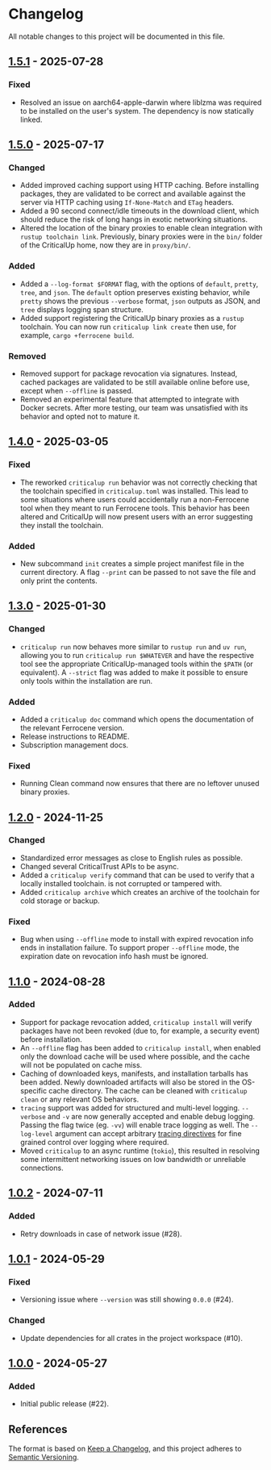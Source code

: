 <!-- SPDX-FileCopyrightText: The Ferrocene Developers -->
<!-- SPDX-License-Identifier: MIT OR Apache-2.0 -->

# Changelog

All notable changes to this project will be documented in this file.

## [1.5.1] - 2025-07-28

### Fixed

- Resolved an issue on aarch64-apple-darwin where liblzma was required to be installed on the user's system. The dependency is now statically linked.

## [1.5.0] - 2025-07-17

### Changed

- Added improved caching support using HTTP caching. Before installing packages,
  they are validated to be correct and available against the server via HTTP caching
  using `If-None-Match` and `ETag` headers.
- Added a 90 second connect/idle timeouts in the download client, which should reduce the risk of long hangs
  in exotic networking situations.
- Altered the location of the binary proxies to enable clean integration with `rustup toolchain link`.
  Previously, binary proxies were in the `bin/` folder of the CriticalUp home, now they are in `proxy/bin/`.

### Added

- Added a `--log-format $FORMAT` flag, with the options of `default`, `pretty`, `tree`, and `json`.
  The `default` option preserves existing behavior, while `pretty` shows the previous `--verbose` format,
  `json` outputs as JSON, and `tree` displays logging span structure.
- Added support registering the CriticalUp binary proxies as a `rustup` toolchain. You can now run
  `criticalup link create` then use, for example, `cargo +ferrocene build`.

### Removed

- Removed support for package revocation via signatures. Instead, cached packages are
  validated to be still available online before use, except when `--offline` is passed.
- Removed an experimental feature that attempted to integrate with Docker secrets. After more testing,
  our team was unsatisfied with its behavior and opted not to mature it.

## [1.4.0] - 2025-03-05

### Fixed

- The reworked `criticalup run` behavior was not correctly checking that the toolchain specified
  in `criticalup.toml` was installed. This lead to some situations where users could accidentally
  run a non-Ferrocene tool when they meant to run Ferrocene tools. This behavior has been altered
  and CriticalUp will now present users with an error suggesting they install the toolchain.

### Added

- New subcommand `init` creates a simple project manifest file in the current directory. A flag `--print` can
  be passed to not save the file and only print the contents.

## [1.3.0] - 2025-01-30

### Changed

- `criticalup run` now behaves more similar to `rustup run` and `uv run`, allowing you to run
  `criticalup run $WHATEVER` and have the respective tool see the appropriate CriticalUp-managed tools
  within the `$PATH` (or equivalent). A `--strict` flag was added to make it possible to ensure only
  tools within the installation are run.

### Added

- Added a `criticalup doc` command which opens the documentation of the relevant Ferrocene version.
- Release instructions to README.
- Subscription management docs.

### Fixed

- Running Clean command now ensures that there are no leftover unused binary proxies.

## [1.2.0] - 2024-11-25

### Changed

- Standardized error messages as close to English rules as possible.
- Changed several CriticalTrust APIs to be async.
- Added a `criticalup verify` command that can be used to verify that a locally installed toolchain.
  is not corrupted or tampered with.
- Added `criticalup archive` which creates an archive of the toolchain for cold storage or backup.

### Fixed

- Bug when using `--offline` mode to install with expired revocation info ends in installation failure. To
  support proper `--offline` mode, the expiration date on revocation info hash must be ignored.

## [1.1.0] - 2024-08-28

### Added

- Support for package revocation added, `criticalup install` will verify packages have not been
  revoked (due to, for example, a security event) before installation.
- An `--offline` flag has been added to `criticalup install`, when enabled only the download cache
  will be used where possible, and the cache will not be populated on cache miss.
- Caching of downloaded keys, manifests, and installation tarballs has been added. Newly downloaded
  artifacts will also be stored in the OS-specific cache directory. The cache can be cleaned with
  `criticalup clean` or any relevant OS behaviors.
- `tracing` support was added for structured and multi-level logging. `--verbose` and `-v` are now
  generally accepted and enable debug logging. Passing the flag twice (eg. `-vv`) will enable
  trace logging as well. The `--log-level` argument can accept arbitrary
  [tracing directives](https://docs.rs/tracing-subscriber/latest/tracing_subscriber/filter/struct.EnvFilter.html#directives)
  for fine grained control over logging where required.
- Moved `criticalup` to an async runtime (`tokio`), this resulted in resolving some intermittent
  networking issues on low bandwidth or unreliable connections.

## [1.0.2] - 2024-07-11

### Added

- Retry downloads in case of network issue (#28).

## [1.0.1] - 2024-05-29

### Fixed

- Versioning issue where `--version` was still showing `0.0.0` (#24).

### Changed

- Update dependencies for all crates in the project workspace (#10).

## [1.0.0] - 2024-05-27

### Added

- Initial public release (#22).

## References

The format is based on [Keep a Changelog](https://keepachangelog.com/en/1.1.0/),
and this project adheres to [Semantic Versioning](https://semver.org/spec/v2.0.0.html).

[Unreleased]: https://github.com/ferrocene/criticalup/compare/v1.5.1...HEAD

[1.5.1]:  https://github.com/ferrocene/criticalup/compare/v1.5.0...v1.5.1

[1.5.0]:  https://github.com/ferrocene/criticalup/compare/v1.4.0...v1.5.0

[1.4.0]:  https://github.com/ferrocene/criticalup/compare/v1.3.0...1.4.0

[1.3.0]: https://github.com/ferrocene/criticalup/compare/v1.2.0...v1.3.0

[1.2.0]: https://github.com/ferrocene/criticalup/compare/v1.1.0...v1.2.0

[1.1.0]: https://github.com/ferrocene/criticalup/compare/v1.1.0...v1.0.2

[1.0.2]: https://github.com/ferrocene/criticalup/compare/v1.0.1...v1.0.2

[1.0.1]: https://github.com/ferrocene/criticalup/compare/v1.0.0...v1.0.1

[1.0.0]: https://github.com/ferrocene/criticalup/compare/v1.0.0...v1.0.0-prerelease.1
